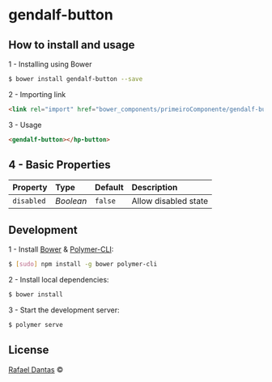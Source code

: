 # gendalf-button
## How to install and usage

1 - Installing using Bower 
```sh
$ bower install gendalf-button --save
```
2 - Importing link
```html
<link rel="import" href="bower_components/primeiroComponente/gendalf-button.html">
```
3 - Usage
```html
<gendalf-button></hp-button>
```

## 4 - Basic Properties

Property    | Type      | Default | Description
:---        |:---       |:---     |:---
`disabled`  | *Boolean* | `false` | Allow disabled state

## Development

1 - Install [Bower](http://bower.io/) & [Polymer-CLI](https://www.polymer-project.org/1.0/docs/tools/polymer-cli):

```sh
$ [sudo] npm install -g bower polymer-cli
```

2 - Install local dependencies:

```sh
$ bower install
```

3 - Start the development server:

```sh
$ polymer serve
```

## License

[Rafael Dantas](https://github.com/raffaeldantass) ©
